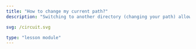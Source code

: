 ```yaml
---
title: "How to change my current path?"
description: "Switching to another directory (changing your path) allows you to work within a specific folder, making it easier to access relevant files."

svg: /circuit.svg

type: "lesson module"
---
```

